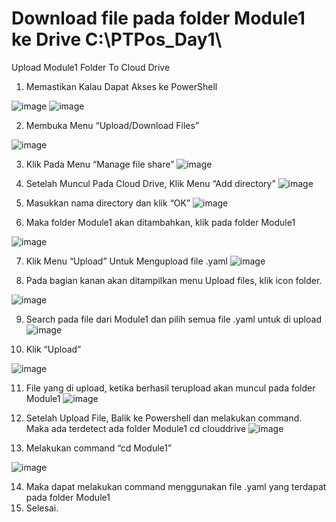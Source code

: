 
# Download file pada folder Module1 ke Drive C:\PTPos_Day1\

Upload Module1 Folder To Cloud Drive

1.	Memastikan Kalau Dapat Akses ke PowerShell
 
 ![image](https://user-images.githubusercontent.com/23251706/202055512-6ab68a9c-fee9-471b-9430-0c414a4c6143.png)
![image](https://user-images.githubusercontent.com/23251706/202055529-0f47b17b-7dd3-49cb-baee-657a913eac18.png)


2.	Membuka Menu “Upload/Download Files”
 


![image](https://user-images.githubusercontent.com/23251706/202055547-102d20c5-ba16-4c6b-bd86-1c6ede89dba0.png)



3.	Klik Pada Menu “Manage file share”
 ![image](https://user-images.githubusercontent.com/23251706/202055555-a7607a13-d9b5-4e94-8608-315698eaeaae.png)


4.	Setelah Muncul Pada Cloud Drive, Klik Menu “Add directory”
 ![image](https://user-images.githubusercontent.com/23251706/202055562-3c4eb82c-cb31-4d1b-ab78-3cb6cbb20080.png)


5.	Masukkan nama directory dan klik “OK”
 ![image](https://user-images.githubusercontent.com/23251706/202055571-da6d2be3-fc2c-4693-99b0-73941a4f5cb4.png)

6.	Maka folder Module1 akan ditambahkan, klik pada folder Module1
 
![image](https://user-images.githubusercontent.com/23251706/202055584-02db4698-7f04-41a4-9c58-b3b49af3a821.png)

7.	Klik Menu “Upload” Untuk Mengupload file .yaml
 ![image](https://user-images.githubusercontent.com/23251706/202055654-7bf773a9-afff-40a6-a5c0-31ea609e1c45.png)


8.	Pada bagian kanan akan ditampilkan menu Upload files, klik icon folder.
 
![image](https://user-images.githubusercontent.com/23251706/202055676-266d73d1-87de-417f-96dc-111a32a711db.png)


9.	Search pada file dari Module1 dan pilih semua file .yaml untuk di upload
 ![image](https://user-images.githubusercontent.com/23251706/202055685-d14da72d-d672-4fd3-ae19-98f7b1e4d55b.png)

10.	Klik “Upload”

 ![image](https://user-images.githubusercontent.com/23251706/202055695-2925e8a7-b5a1-440b-9350-ac3587be9392.png)


11.	File yang di upload, ketika berhasil terupload akan muncul pada folder Module1
 ![image](https://user-images.githubusercontent.com/23251706/202055711-fcfbfe2a-6115-4d0b-bee8-43e57c3d68a2.png)

12.	Setelah Upload File, Balik ke Powershell dan melakukan command. Maka ada terdetect ada folder Module1
cd clouddrive
![image](https://user-images.githubusercontent.com/23251706/202055723-b03a4ee0-f4d6-4483-bb94-2e455d60a609.png)

 

13.	Melakukan command “cd Module1”

![image](https://user-images.githubusercontent.com/23251706/202111975-aee152e6-1249-47ed-abe2-68f246b370cf.png)


14.	Maka dapat melakukan command menggunakan file .yaml yang terdapat pada folder Module1
15.	Selesai.

